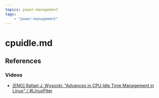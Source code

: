 ```yaml
---
topics: power-management
tags:
    - "power-management"
---
```


# cpuidle.md

## References

### Videos

- [[ENG] Rafael J. Wysocki: "Advances in CPU Idle Time Management in Linux" / #LinuxPiter](https://youtu.be/vh2_xkCnwhI)

